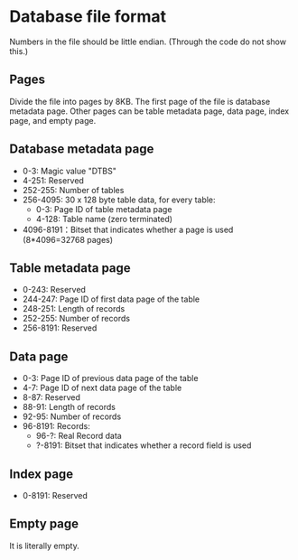 # Database file format

Numbers in the file should be little endian. (Through the code do not show this.)

## Pages

Divide the file into pages by 8KB. The first page of the file is database metadata page. Other pages can be table metadata page, data page, index page, and empty page.

## Database metadata page

- 0-3: Magic value "DTBS"
- 4-251: Reserved
- 252-255: Number of tables
- 256-4095: 30 x 128 byte table data, for every table:
	- 0-3: Page ID of table metadata page
	- 4-128: Table name (zero terminated)
- 4096-8191：Bitset that indicates whether a page is used (8*4096=32768 pages)

## Table metadata page

- 0-243: Reserved
- 244-247: Page ID of first data page of the table
- 248-251: Length of records
- 252-255: Number of records
- 256-8191: Reserved

## Data page

- 0-3: Page ID of previous data page of the table
- 4-7: Page ID of next data page of the table
- 8-87: Reserved
- 88-91: Length of records
- 92-95: Number of records
- 96-8191: Records:
	- 96-?: Real Record data
	- ?-8191: Bitset that indicates whether a record field is used

## Index page

- 0-8191: Reserved

## Empty page

It is literally empty.